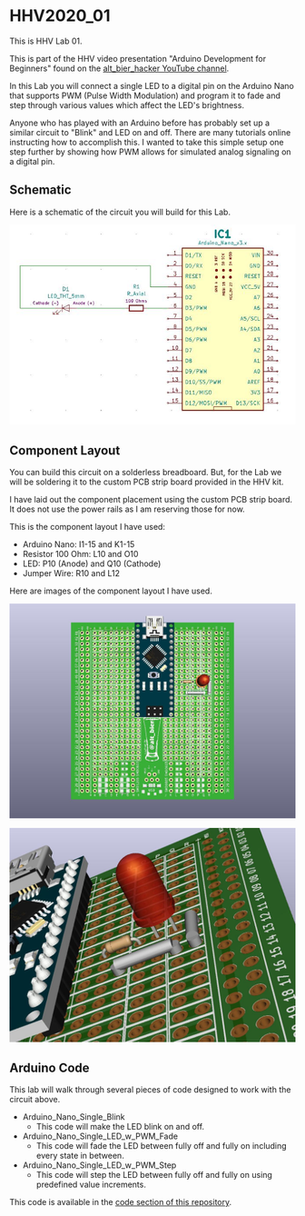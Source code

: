 # HHV2020_01

This is HHV Lab 01.

This is part of the HHV video presentation "Arduino Development for Beginners" found on the [alt_bier_hacker YouTube channel](https://www.youtube.com/channel/UC986BzRchhp4fKb9zLjqvUA/).

In this Lab you will connect a single LED to a digital pin on the Arduino Nano that supports PWM (Pulse Width Modulation) and program it to fade and step through various values which affect the LED's brightness.

Anyone who has played with an Arduino before has probably set up a similar circuit to "Blink" and LED on and off.
There are many tutorials online instructing how to accomplish this.
I wanted to take this simple setup one step further by showing how PWM allows for simulated analog signaling on a digital pin.

## Schematic

Here is a schematic of the circuit you will build for this Lab.

[![HHV2020_01_Schematic](HHV2020_01_Schematic.JPG)](HHV2020_01_Schematic.pdf)

## Component Layout

You can build this circuit on a solderless breadboard.
But, for the Lab we will be soldering it to the custom PCB strip board provided in the HHV kit.

I have laid out the component placement using the custom PCB strip board.
It does not use the power rails as I am reserving those for now.

This is the component layout I have used:

* Arduino Nano: I1-15 and K1-15
* Resistor 100 Ohm: L10 and O10
* LED: P10 (Anode) and Q10 (Cathode)
* Jumper Wire: R10 and L12

Here are images of the component layout I have used.

![HHV2020_01_3D01.jpg](HHV2020_01_3D01.jpg)

![HHV2020_01_3D02.jpg](HHV2020_01_3D02.jpg)

## Arduino Code

This lab will walk through several pieces of code designed to work with the circuit above.

* Arduino_Nano_Single_Blink
    * This code will make the LED blink on and off.
* Arduino_Nano_Single_LED_w_PWM_Fade
    * This code will fade the LED between fully off and fully on including every state in between.
* Arduino_Nano_Single_LED_w_PWM_Step
    * This code will step the LED between fully off and fully on using predefined value increments.

This code is available in the [code section of this repository](/code/HHV2020_01/).
